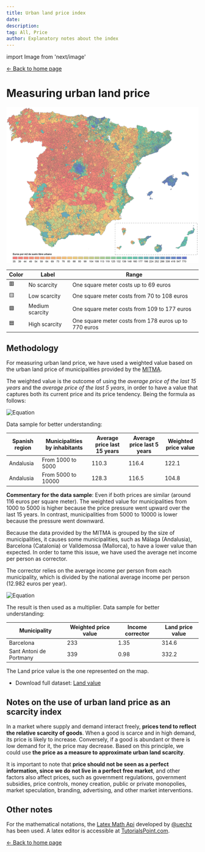 ```yaml
---
title: Urban land price index
date:
description:
tag: All, Price
author: Explanatory notes about the index
---
```


import Image from 'next/image'

<div class="meta-line"><a class="meta-back" href="/">← Back to home page</a></div>

# Measuring urban land price

[![Land price](/images/landprice2.png)](/images/landprice2.png)

| Color | Label | Range
| --------- | ------- | ------|
| 🟥 | No scarcity | One square meter costs up to 69 euros |
| 🟨 | Low scarcity | One square meter costs from 70 to 108 euros |
| 🟩 | Medium scarcity | One square meter costs from 109 to 177 euros |
| 🟦 | High scarcity | One square meter costs from 178 euros up to 770 euros |

## Methodology

For measuring urban land price, we have used a weighted value based on the urban land price of municipalities provided by the [MITMA](https://www.mitma.gob.es/el-ministerio/informacion-estadistica/vivienda-y-actuaciones-urbanas/estadisticas/suelo/estadisticas-de-precios-de-suelo-urbano).

The weighted value is the outcome of using the _average price of the last 15 years_ and the _average price of the last 5 years_, in order to have a value that captures both its current price and its price tendency. Being the formula as follows:

![Equation](https://math.vercel.app/?bgcolor=auto&from=Land%5C%3Aweighted%5C%3Avalue%5C%3A%3D%5BAverage%5C%3A5%5C%3Ayears%5Ctimes2%5D%5C%3A-Average%5C%3A15%5C%3Ayears.svg)

Data sample for better understanding:

| Spanish region | Municipalities by inhabitants | Average price last 15 years | Average price last 5 years | Weighted price value |
| --- | --- | --- | --- | --- |
| Andalusia | From 1000 to 5000 | 110.3 | 116.4 | 122.1  |
| Andalusia | From 5000 to 10000 | 128.3 | 116.5 | 104.8 |

**Commentary for the data sample**: Even if both prices are similar (around 116 euros per square meter). The weighted value for municipalities from 1000 to 5000 is higher because the price pressure went upward over the last 15 years. In contrast, municipalities from 5000 to 10000 is lower because the pressure went downward.

Because the data provided by the MITMA is grouped by the size of municipalities, it causes some municipalities, such as Málaga (Andalusia), Barcelona (Catalonia) or Valldemossa (Mallorca), to have a lower value than expected. In order to tame this issue, we have used the average net income per person as corrector.

The corrector relies on the average income per person from each municipality, which is divided by the national average income per person (12.982 euros per year).

![Equation](https://math.vercel.app/?bgcolor=auto&from=Income%5C%3Acorrector%3D%5Cfrac%7BAverage%5C%3Aincome%5C%3Aper%5C%3Aperson%5C%3A%28municipality%29%7D%7BAverage%5C%3Aincome%5C%3Aper%5C%3Aperson%5C%3A%28spain%29%7D.svg)

The result is then used as a multiplier. Data sample for better understanding:

| Municipality | Weighted price value | Income corrector | Land price value |
| --- | --- | --- | --- |
| Barcelona | 233 | 1.35 | 314.6  |
| Sant Antoni de Portmany | 339 | 0.98 | 332.2 |

The Land price value is the one represented on the map.

* Download full dataset: [Land value](https://github.com/galetaire/spahousing/raw/main/public/docs/landvalue.XLS)

## Notes on the use of urban land price as an scarcity index

In a market where supply and demand interact freely, **prices tend to reflect the relative scarcity of goods**. When a good is scarce and in high demand, its price is likely to increase. Conversely, if a good is abundant or there is low demand for it, the price may decrease. Based on this principle, we could use **the price as a measure to approximate urban land scarcity**.

It is important to note that **price should not be seen as a perfect information, since we do not live in a perfect free market**, and other factors also affect prices, such as government regulations, government subsidies, price controls, money creation, public or private monopolies, market speculation, branding, advertising, and other market interventions.

## Other notes

For the mathematical notations, the [Latex Math Api](https://math.vercel.app/home) developed by [@uechz](https://twitter.com/uechz) has been used. A latex editor is accessible at [TutorialsPoint.com](https://www.tutorialspoint.com/latex_equation_editor.htm).

<div class="meta-line"><a class="meta-back" href="/">← Back to home page</a></div>
